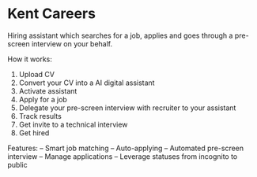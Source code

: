 # Kent Careers
Hiring assistant which searches for a job, applies and goes through a pre-screen interview on your behalf.

How it works:

1. Upload CV
2. Convert your CV into a AI digital assistant
3. Activate assistant
4. Apply for a job
5. Delegate your pre-screen interview with recruiter to your assistant
6. Track results
7. Get invite to a technical interview
8. Get hired

Features:
– Smart job matching
– Auto-applying
– Automated pre-screen interview
– Manage applications
– Leverage statuses from incognito to public
